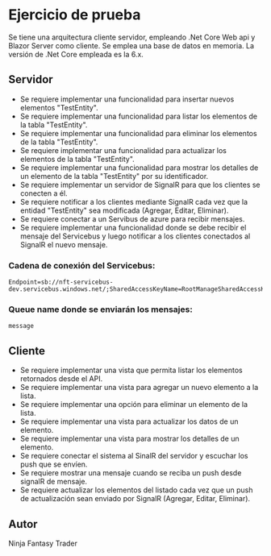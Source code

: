 ﻿# Ejercicio de prueba

Se tiene una arquitectura cliente servidor, empleando .Net Core Web api y Blazor Server como cliente. Se emplea una base de datos en memoria. La versión de .Net Core empleada es la 6.x.

## Servidor
* Se requiere implementar una funcionalidad para insertar nuevos elementos "TestEntity". 
* Se requiere implementar una funcionalidad para listar los elementos de la tabla "TestEntity".
* Se requiere implementar una funcionalidad para eliminar los elementos de la tabla "TestEntity".
* Se requiere implementar una funcionalidad para actualizar los elementos de la tabla "TestEntity".
* Se requiere implementar una funcionalidad para mostrar los detalles de un elemento de la tabla "TestEntity" por su identificador.
* Se requiere implementar un servidor de SignalR para que los clientes se conecten a él. 
* Se requiere notificar a los clientes mediante SignalR cada vez que la entidad "TestEntity" sea modificada (Agregar, Editar, Eliminar).
* Se requiere conectar a un Servibus de azure para recibir mensajes.
* Se requiere implementar una funcionalidad donde se debe recibir el mensaje del Servicebus y luego notificar a los clientes conectados al SignalR el nuevo mensaje.


### Cadena de conexión del Servicebus:
```
Endpoint=sb://nft-servicebus-dev.servicebus.windows.net/;SharedAccessKeyName=RootManageSharedAccessKey;SharedAccessKey=aCOMWo3cGQK7oAdRC782T5d7AXaFOix8FMIZ4Qwu874=
```
### Queue name donde se enviarán los mensajes:
```
message
```
## Cliente

* Se requiere implementar una vista que permita listar los elementos retornados desde el API.
* Se requiere implementar una vista para agregar un nuevo elemento a la lista.
* Se requiere implementar una opción para eliminar un elemento de la lista.
* Se requiere implementar una vista para actualizar los datos de un elemento.
* Se requiere implementar una vista para mostrar los detalles de un elemento.
* Se requiere conectar el sistema al SinalR del servidor y escuchar los push que se envíen.
* Se requiere mostrar una mensaje cuando se reciba un push desde signalR de mensaje.
* Se requiere actualizar los elementos del listado cada vez que un push de actualización sean enviado por SignalR (Agregar, Editar, Eliminar).

## Autor
Ninja Fantasy Trader
